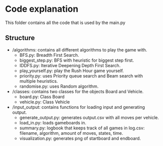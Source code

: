 # Code explanation
This folder contains all the code that is used by the main.py 

## Structure
* /algorithms: contains all different algorithms to play the game with.
    * BFS.py: Breadth First Search.
    * biggest_step.py: BFS with heuristic for biggest step first. 
    * IDDFS.py: Iterative Deepening Depth First Search.
    * play_yourself.py: play the Rush Hour game yourself.
    * priority.py: uses Priority queue search and Beam search with multiple heuristics.
    * randomise.py: uses Random algorithm. 
* /classes: contains two classes for the objects Board and Vehicle. 
    * board.py: Class Board
    * vehicle.py: Class Vehicle
* /input_output: contains functions for loading input and generating output. 
    * generate_output.py: generates output.csv with all moves per vehicle. 
    * load_in.py: loads gameboards in. 
    * summary.py: logbook that keeps track of all games in log.csv: filename, algorithm, amount of moves, states, time.
    * visualization.py: generates png of startboard and endboard. 